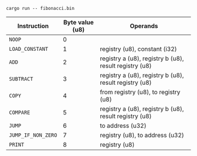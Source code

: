 `cargo run -- fibonacci.bin`

| Instruction        | Byte value (u8) | Operands                                               |
|--------------------|-----------------|--------------------------------------------------------|
| `NOOP`             | 0               |                                                        |
| `LOAD_CONSTANT`    | 1               | registry (u8), constant (i32)                          |
| `ADD`              | 2               | registry a (u8), registry b (u8), result registry (u8) |
| `SUBTRACT`         | 3               | registry a (u8), registry b (u8), result registry (u8) |
| `COPY`             | 4               | from registry (u8), to registry (u8)                   |
| `COMPARE`          | 5               | registry a (u8), registry b (u8), result registry (u8) |
| `JUMP`             | 6               | to address (u32)                                       |
| `JUMP_IF_NON_ZERO` | 7               | registry (u8), to address (u32)                        |
| `PRINT`            | 8               | registry (u8)                                          |